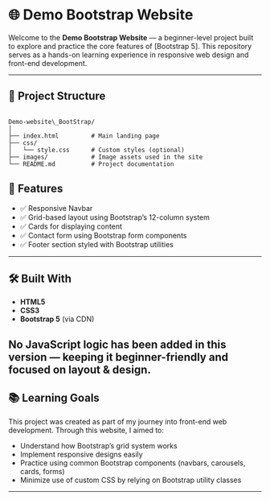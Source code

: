 # 🌐 Demo Bootstrap Website

Welcome to the **Demo Bootstrap Website** — a beginner-level project built to explore and practice the core features of [Bootstrap 5]. This repository serves as a hands-on learning experience in responsive web design and front-end development.

---

## 📁 Project Structure

```

Demo-website\_BootStrap/
│
├── index.html         # Main landing page
├── css/
│   └── style.css      # Custom styles (optional)
├── images/            # Image assets used in the site
└── README.md          # Project documentation

````
## 🎯 Features

- ✅ Responsive Navbar
- ✅ Grid-based layout using Bootstrap’s 12-column system
- ✅ Cards for displaying content
- ✅ Contact form using Bootstrap form components
- ✅ Footer section styled with Bootstrap utilities

---

## 🛠️ Built With

- **HTML5**
- **CSS3**
- **Bootstrap 5** (via CDN)

No JavaScript logic has been added in this version — keeping it beginner-friendly and focused on layout & design.
---

## 📚 Learning Goals

This project was created as part of my journey into front-end web development. Through this website, I aimed to:

* Understand how Bootstrap’s grid system works
* Implement responsive designs easily
* Practice using common Bootstrap components (navbars, carousels, cards, forms)
* Minimize use of custom CSS by relying on Bootstrap utility classes

---
